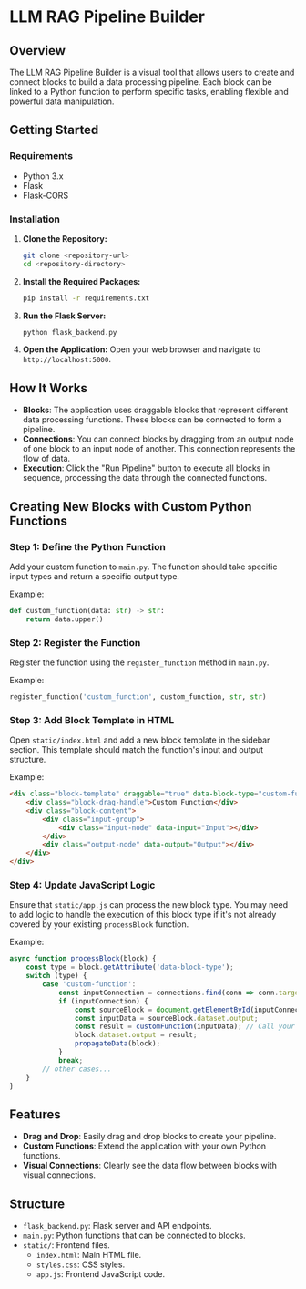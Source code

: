 # LLM RAG Pipeline Builder

## Overview

The LLM RAG Pipeline Builder is a visual tool that allows users to create and connect blocks to build a data processing pipeline. Each block can be linked to a Python function to perform specific tasks, enabling flexible and powerful data manipulation.

## Getting Started

### Requirements

- Python 3.x
- Flask
- Flask-CORS

### Installation

1. **Clone the Repository:**
   ```bash
   git clone <repository-url>
   cd <repository-directory>
   ```

2. **Install the Required Packages:**
   ```bash
   pip install -r requirements.txt
   ```

3. **Run the Flask Server:**
   ```bash
   python flask_backend.py
   ```

4. **Open the Application:**
   Open your web browser and navigate to `http://localhost:5000`.

## How It Works

- **Blocks**: The application uses draggable blocks that represent different data processing functions. These blocks can be connected to form a pipeline.
- **Connections**: You can connect blocks by dragging from an output node of one block to an input node of another. This connection represents the flow of data.
- **Execution**: Click the "Run Pipeline" button to execute all blocks in sequence, processing the data through the connected functions.

## Creating New Blocks with Custom Python Functions

### Step 1: Define the Python Function

Add your custom function to `main.py`. The function should take specific input types and return a specific output type.

Example:
```python
def custom_function(data: str) -> str:
    return data.upper()
```

### Step 2: Register the Function

Register the function using the `register_function` method in `main.py`.

Example:
```python
register_function('custom_function', custom_function, str, str)
```

### Step 3: Add Block Template in HTML

Open `static/index.html` and add a new block template in the sidebar section. This template should match the function's input and output structure.

Example:
```html
<div class="block-template" draggable="true" data-block-type="custom-function">
    <div class="block-drag-handle">Custom Function</div>
    <div class="block-content">
        <div class="input-group">
            <div class="input-node" data-input="Input"></div>
        </div>
        <div class="output-node" data-output="Output"></div>
    </div>
</div>
```

### Step 4: Update JavaScript Logic

Ensure that `static/app.js` can process the new block type. You may need to add logic to handle the execution of this block type if it's not already covered by your existing `processBlock` function.

Example:
```javascript
async function processBlock(block) {
    const type = block.getAttribute('data-block-type');
    switch (type) {
        case 'custom-function':
            const inputConnection = connections.find(conn => conn.target === block.id);
            if (inputConnection) {
                const sourceBlock = document.getElementById(inputConnection.source);
                const inputData = sourceBlock.dataset.output;
                const result = customFunction(inputData); // Call your custom function
                block.dataset.output = result;
                propagateData(block);
            }
            break;
        // other cases...
    }
}
```

## Features

- **Drag and Drop**: Easily drag and drop blocks to create your pipeline.
- **Custom Functions**: Extend the application with your own Python functions.
- **Visual Connections**: Clearly see the data flow between blocks with visual connections.

## Structure

- `flask_backend.py`: Flask server and API endpoints.
- `main.py`: Python functions that can be connected to blocks.
- `static/`: Frontend files.
  - `index.html`: Main HTML file.
  - `styles.css`: CSS styles.
  - `app.js`: Frontend JavaScript code.


